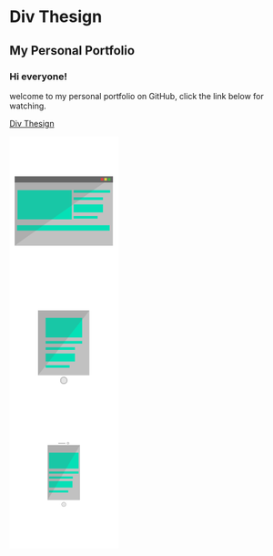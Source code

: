 # Div Thesign
## My Personal Portfolio

### Hi everyone! 

welcome to my personal portfolio on GitHub, click the link below 
for watching.

[Div Thesign](https://divthesign.github.io/MyPortfolio/)

![alt text](./assets/dispositivosSvg.svg)